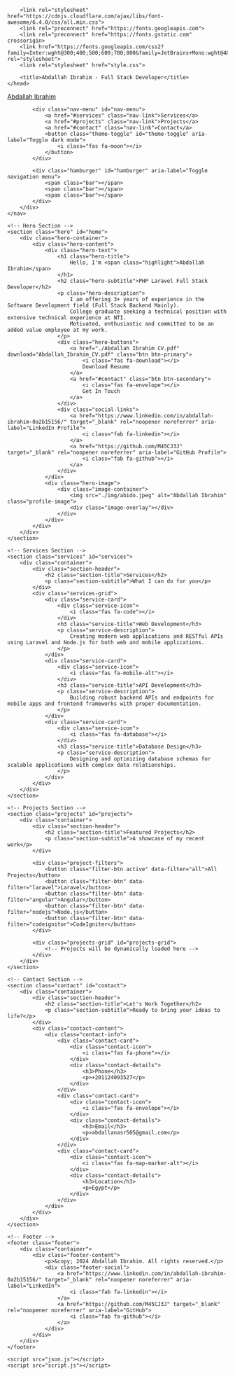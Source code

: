 <!DOCTYPE html>
<html lang="en">
    <head>
        <meta charset="UTF-8">
        <meta http-equiv="X-UA-Compatible" content="IE=edge">
        <meta name="viewport" content="width=device-width, initial-scale=1.0">
        <meta name="description" content="Abdallah Ibrahim - PHP Laravel Full Stack Developer with 3+ years experience in web development">
        <meta name="keywords" content="PHP, Laravel, Full Stack Developer, Web Development, Node.js, Angular">
        
        <link rel="stylesheet" href="https://cdnjs.cloudflare.com/ajax/libs/font-awesome/6.4.0/css/all.min.css">
        <link rel="preconnect" href="https://fonts.googleapis.com">
        <link rel="preconnect" href="https://fonts.gstatic.com" crossorigin>
        <link href="https://fonts.googleapis.com/css2?family=Inter:wght@300;400;500;600;700;800&family=JetBrains+Mono:wght@400;500;600&display=swap" rel="stylesheet">
        <link rel="stylesheet" href="style.css">

        <title>Abdallah Ibrahim - Full Stack Developer</title>
    </head>
<body>
    <!-- Navigation -->
    <nav class="navbar" role="navigation" aria-label="Main navigation">
        <div class="nav-container">
            <a href="./index.html" class="nav-logo" aria-label="Abdallah Ibrahim Home">
                <span class="logo-text">Abdallah Ibrahim</span>
            </a>

            <div class="nav-menu" id="nav-menu">
                <a href="#services" class="nav-link">Services</a>
                <a href="#projects" class="nav-link">Projects</a>
                <a href="#contact" class="nav-link">Contact</a>
                <button class="theme-toggle" id="theme-toggle" aria-label="Toggle dark mode">
                    <i class="fas fa-moon"></i>
                </button>
            </div>

            <div class="hamburger" id="hamburger" aria-label="Toggle navigation menu">
                <span class="bar"></span>
                <span class="bar"></span>
                <span class="bar"></span>
            </div>
        </div>
    </nav>

    <!-- Hero Section -->
    <section class="hero" id="home">
        <div class="hero-container">
            <div class="hero-content">
                <div class="hero-text">
                    <h1 class="hero-title">
                        Hello, I'm <span class="highlight">Abdallah Ibrahim</span>
                    </h1>
                    <h2 class="hero-subtitle">PHP Laravel Full Stack Developer</h2>
                    <p class="hero-description">
                        I am offering 3+ years of experience in the Software Development field (Full Stack Backend Mainly).
                        College graduate seeking a technical position with extensive technical experience at NTI.
                        Motivated, enthusiastic and committed to be an added value employee at my work.
                    </p>
                    <div class="hero-buttons">
                        <a href="./Abdallah Ibrahim CV.pdf" download="Abdallah_Ibrahim_CV.pdf" class="btn btn-primary">
                            <i class="fas fa-download"></i>
                            Download Resume
                        </a>
                        <a href="#contact" class="btn btn-secondary">
                            <i class="fas fa-envelope"></i>
                            Get In Touch
                        </a>
                    </div>
                    <div class="social-links">
                        <a href="https://www.linkedin.com/in/abdallah-ibrahim-0a2b15156/" target="_blank" rel="noopener noreferrer" aria-label="LinkedIn Profile">
                            <i class="fab fa-linkedin"></i>
                        </a>
                        <a href="https://github.com/M45CJ3J" target="_blank" rel="noopener noreferrer" aria-label="GitHub Profile">
                            <i class="fab fa-github"></i>
                        </a>
                    </div>
                </div>
                <div class="hero-image">
                    <div class="image-container">
                        <img src="./img/abido.jpeg" alt="Abdallah Ibrahim" class="profile-image">
                        <div class="image-overlay"></div>
                    </div>
                </div>
            </div>
        </div>
    </section>

    <!-- Services Section -->
    <section class="services" id="services">
        <div class="container">
            <div class="section-header">
                <h2 class="section-title">Services</h2>
                <p class="section-subtitle">What I can do for you</p>
            </div>
            <div class="services-grid">
                <div class="service-card">
                    <div class="service-icon">
                        <i class="fas fa-code"></i>
                    </div>
                    <h3 class="service-title">Web Development</h3>
                    <p class="service-description">
                        Creating modern web applications and RESTful APIs using Laravel and Node.js for both web and mobile applications.
                    </p>
                </div>
                <div class="service-card">
                    <div class="service-icon">
                        <i class="fas fa-mobile-alt"></i>
                    </div>
                    <h3 class="service-title">API Development</h3>
                    <p class="service-description">
                        Building robust backend APIs and endpoints for mobile apps and frontend frameworks with proper documentation.
                    </p>
                </div>
                <div class="service-card">
                    <div class="service-icon">
                        <i class="fas fa-database"></i>
                    </div>
                    <h3 class="service-title">Database Design</h3>
                    <p class="service-description">
                        Designing and optimizing database schemas for scalable applications with complex data relationships.
                    </p>
                </div>
            </div>
        </div>
    </section>
 
    <!-- Projects Section -->
    <section class="projects" id="projects">
        <div class="container">
            <div class="section-header">
                <h2 class="section-title">Featured Projects</h2>
                <p class="section-subtitle">A showcase of my recent work</p>
            </div>
            
            <div class="project-filters">
                <button class="filter-btn active" data-filter="all">All Projects</button>
                <button class="filter-btn" data-filter="laravel">Laravel</button>
                <button class="filter-btn" data-filter="angular">Angular</button>
                <button class="filter-btn" data-filter="nodejs">Node.js</button>
                <button class="filter-btn" data-filter="codeignitor">CodeIgniter</button>
            </div>

            <div class="projects-grid" id="projects-grid">
                <!-- Projects will be dynamically loaded here -->
            </div>
        </div>
    </section>

    <!-- Contact Section -->
    <section class="contact" id="contact">
        <div class="container">
            <div class="section-header">
                <h2 class="section-title">Let's Work Together</h2>
                <p class="section-subtitle">Ready to bring your ideas to life?</p>
            </div>
            <div class="contact-content">
                <div class="contact-info">
                    <div class="contact-card">
                        <div class="contact-icon">
                            <i class="fas fa-phone"></i>
                        </div>
                        <div class="contact-details">
                            <h3>Phone</h3>
                            <p>+201124093527</p>
                        </div>
                    </div>
                    <div class="contact-card">
                        <div class="contact-icon">
                            <i class="fas fa-envelope"></i>
                        </div>
                        <div class="contact-details">
                            <h3>Email</h3>
                            <p>abdallanasr505@gmail.com</p>
                        </div>
                    </div>
                    <div class="contact-card">
                        <div class="contact-icon">
                            <i class="fas fa-map-marker-alt"></i>
                        </div>
                        <div class="contact-details">
                            <h3>Location</h3>
                            <p>Egypt</p>
                        </div>
                    </div>
                </div>
            </div>
        </div>
    </section>

    <!-- Footer -->
    <footer class="footer">
        <div class="container">
            <div class="footer-content">
                <p>&copy; 2024 Abdallah Ibrahim. All rights reserved.</p>
                <div class="footer-social">
                    <a href="https://www.linkedin.com/in/abdallah-ibrahim-0a2b15156/" target="_blank" rel="noopener noreferrer" aria-label="LinkedIn">
                        <i class="fab fa-linkedin"></i>
                    </a>
                    <a href="https://github.com/M45CJ3J" target="_blank" rel="noopener noreferrer" aria-label="GitHub">
                        <i class="fab fa-github"></i>
                    </a>
                </div>
            </div>
        </div>
    </footer>

    <script src="json.js"></script>
    <script src="script.js"></script>
      
</body>
</html>
